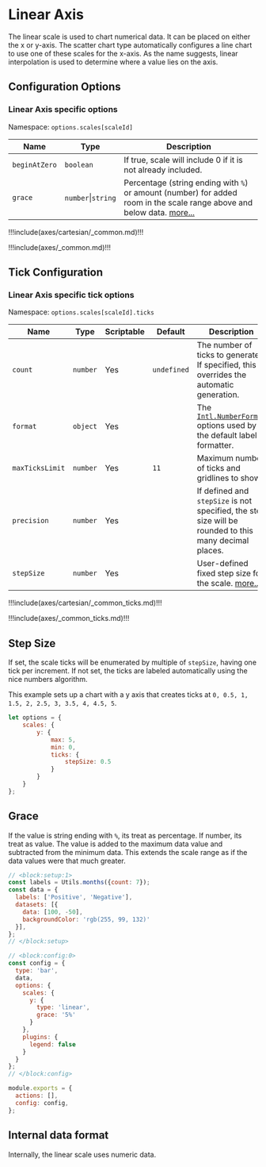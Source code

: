 # Linear Axis

The linear scale is used to chart numerical data. It can be placed on either the x or y-axis. The scatter chart type automatically configures a line chart to use one of these scales for the x-axis. As the name suggests, linear interpolation is used to determine where a value lies on the axis.

## Configuration Options

### Linear Axis specific options

Namespace: `options.scales[scaleId]`

| Name | Type | Description
| ---- | ---- | -----------
| `beginAtZero` | `boolean` | If true, scale will include 0 if it is not already included.
| `grace` | `number`\|`string` | Percentage (string ending with `%`) or amount (number) for added room in the scale range above and below data. [more...](#grace)

!!!include(axes/cartesian/_common.md)!!!

!!!include(axes/_common.md)!!!

## Tick Configuration

### Linear Axis specific tick options

Namespace: `options.scales[scaleId].ticks`

| Name | Type | Scriptable | Default | Description
| ---- | ---- | ------- | ------- | -----------
| `count` | `number` | Yes | `undefined` | The number of ticks to generate. If specified, this overrides the automatic generation.
| `format` | `object` | Yes | | The [`Intl.NumberFormat`](https://developer.mozilla.org/en-US/docs/Web/JavaScript/Reference/Global_Objects/Intl/NumberFormat) options used by the default label formatter.
| `maxTicksLimit` | `number` | Yes | `11` | Maximum number of ticks and gridlines to show.
| `precision` | `number` | Yes | | If defined and `stepSize` is not specified, the step size will be rounded to this many decimal places.
| `stepSize` | `number` | Yes | | User-defined fixed step size for the scale. [more...](#step-size)

!!!include(axes/cartesian/_common_ticks.md)!!!

!!!include(axes/_common_ticks.md)!!!

## Step Size

If set, the scale ticks will be enumerated by multiple of `stepSize`, having one tick per increment. If not set, the ticks are labeled automatically using the nice numbers algorithm.

This example sets up a chart with a y axis that creates ticks at `0, 0.5, 1, 1.5, 2, 2.5, 3, 3.5, 4, 4.5, 5`.

```javascript
let options = {
    scales: {
        y: {
            max: 5,
            min: 0,
            ticks: {
                stepSize: 0.5
            }
        }
    }
};
```

## Grace

If the value is string ending with `%`, its treat as percentage. If number, its treat as value.
The value is added to the maximum data value and subtracted from the minimum data. This extends the scale range as if the data values were that much greater.

```js chart-editor
// <block:setup:1>
const labels = Utils.months({count: 7});
const data = {
  labels: ['Positive', 'Negative'],
  datasets: [{
    data: [100, -50],
    backgroundColor: 'rgb(255, 99, 132)'
  }],
};
// </block:setup>

// <block:config:0>
const config = {
  type: 'bar',
  data,
  options: {
    scales: {
      y: {
        type: 'linear',
        grace: '5%'
      }
    },
    plugins: {
      legend: false
    }
  }
};
// </block:config>

module.exports = {
  actions: [],
  config: config,
};
```

## Internal data format

Internally, the linear scale uses numeric data.
